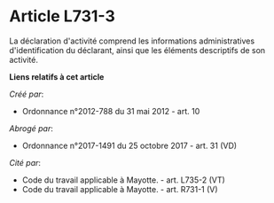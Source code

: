 # Article L731-3

La déclaration d'activité comprend les informations administratives d'identification du déclarant, ainsi que les éléments
descriptifs de son activité.

**Liens relatifs à cet article**

_Créé par_:

  - Ordonnance n°2012-788 du 31 mai 2012 - art. 10

_Abrogé par_:

  - Ordonnance n°2017-1491 du 25 octobre 2017 - art. 31 (VD)

_Cité par_:

  - Code du travail applicable à Mayotte. - art. L735-2 (VT)
  - Code du travail applicable à Mayotte. - art. R731-1 (V)
